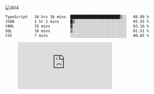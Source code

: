 ![404](https://user-images.githubusercontent.com/378023/89412096-6f759d80-d761-11ea-8c57-84b30ef3f2b1.png)

<!--START_SECTION:waka-->

```txt
TypeScript   16 hrs 36 mins  ██████████████████████▒░░   88.89 %
JSON         1 hr 2 mins     █▒░░░░░░░░░░░░░░░░░░░░░░░   05.55 %
YAML         35 mins         ▓░░░░░░░░░░░░░░░░░░░░░░░░   03.16 %
SQL          16 mins         ▒░░░░░░░░░░░░░░░░░░░░░░░░   01.51 %
CSS          7 mins          ░░░░░░░░░░░░░░░░░░░░░░░░░   00.65 %
```

<!--END_SECTION:waka-->
<figure><embed src="https://wakatime.com/share/@018b853e-267a-435d-a858-33e2b098b9d7/f3c3aa68-553a-4373-a9f9-2d456f62f780.svg"></embed></figure>
